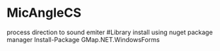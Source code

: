 # MicAngleCS
process direction to sound emiter
#Library install using nuget package manager
Install-Package GMap.NET.WindowsForms
